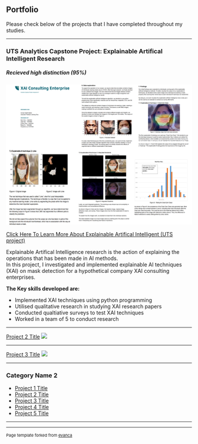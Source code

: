 ## Portfolio
Please check below of the projects that I have completed throughout my studies. 

---

### UTS Analytics Capstone Project: Explainable Artifical Intelligent Research 
##### Recieved high distinction (95%)


<img src="images/xai.PNG?raw=true"/>

[Click Here To Learn More About Explainable Artifical Intelligent (UTS project)](/sample_page)

<p>Explainable Artifical Intelligence research is the action of explaining the operations that has been made in AI methods.
  <br>
  In this project, I investigated and implemented explainable AI techniques (XAI) on mask detection for a hypothetical company XAI consulting enterprises.
</P>
  
  <b> The Key skills developed are: </b>
  
  <ul>
  <li>Implemented XAI techniques using python programming</li>
  <li>Utilised qualitative research in studying XAI research papers</li>
  <li>Conducted qualtiative surveys to test XAI techniques</li>
  <li>Worked in a team of 5 to conduct research</li>
</ul>
  
  
---

[Project 2 Title](/pdf/sample_presentation.pdf)
<img src="images/dummy_thumbnail.jpg?raw=true"/>

---
[Project 3 Title](http://example.com/)
<img src="images/dummy_thumbnail.jpg?raw=true"/>

---

### Category Name 2

- [Project 1 Title](http://example.com/)
- [Project 2 Title](http://example.com/)
- [Project 3 Title](http://example.com/)
- [Project 4 Title](http://example.com/)
- [Project 5 Title](http://example.com/)

---




---
<p style="font-size:11px">Page template forked from <a href="https://github.com/evanca/quick-portfolio">evanca</a></p>
<!-- Remove above link if you don't want to attibute -->
